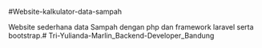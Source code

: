 #Website-kalkulator-data-sampah

Website sederhana data Sampah dengan php dan framework laravel serta bootstrap.# Tri-Yulianda-Marlin_Backend-Developer_Bandung
